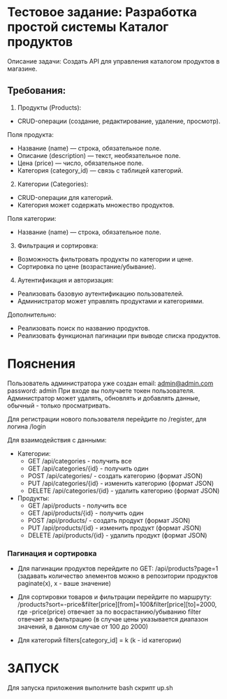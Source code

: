 # Тестовое задание: Разработка простой системы Каталог продуктов
Описание задачи:
Создать API для управления каталогом продуктов в магазине.
## Требования:
1. Продукты (Products):
- CRUD-операции (создание, редактирование, удаление, просмотр).


Поля продукта:
- Название (name) — строка, обязательное поле.
- Описание (description) — текст, необязательное поле.
- Цена (price) — число, обязательное поле.
- Категория (category_id) — связь с таблицей категорий.
2. Категории (Categories):
- CRUD-операции для категорий.
- Категория может содержать множество продуктов.


Поля категории:
- Название (name) — строка, обязательное поле.
3. Фильтрация и сортировка:
- Возможность фильтровать продукты по категории и цене.
- Сортировка по цене (возрастание/убывание).
4. Аутентификация и авторизация:
- Реализовать базовую аутентификацию пользователей.
- Администратор может управлять продуктами и категориями.

Дополнительно:
- Реализовать поиск по названию продуктов.
- Реализовать функционал пагинации при выводе списка продуктов.

# Пояснения
Пользователь администратора уже создан
email: admin@admin.com
password: admin
При входе вы получаете токен пользователя.
Администратор может удалять, обновлять и добавлять данные, обычный - только просматривать.

Для регистрации нового пользователя перейдите по /register, для логина /login

Для взаимодействия с данными:
 - Категории:
    - GET /api/categories - получить все
    - GET /api/categories/{id} - получить один
    - POST /api/categories/ - создать категорию (формат JSON)
    - PUT /api/categories/{id} - изменить категорию (формат JSON)
    - DELETE /api/categories/{id} - удалить категорию (формат JSON)
 - Продукты:
    - GET /api/products - получить все
    - GET /api/products/{id} - получить один
    - POST /api/products/ - создать продукт (формат JSON)
    - PUT /api/products/{id} - изменить продукт (формат JSON)
    - DELETE /api/products/{id} - удалить продукт (формат JSON)

### Пагинация и сортировка
 - Для пагинации продуктов перейдите по GET: /api/products?page=1 (задавать количество элементов можно в репозитории продуктов paginate(x), x - ваше значение)

 - Для сортировки товаров и фильтрации перейдите по маршруту: /products?sort=-price&filter[price][from]=100&filter[price][to]=2000,
   где -price(price) отвечает за по восрастанию/убыванию filter отвечает за фильтрацию (в случае цены указывается диапазон значений,
   в данном случае от 100 до 2000)
 - Для категорий filters[category_id] = k (k - id категории)

 # ЗАПУСК

 Для запуска приложения выполните bash скрипт up.sh
